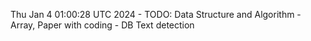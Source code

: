Thu Jan  4 01:00:28 UTC 2024 - TODO: Data Structure and Algorithm - Array, Paper with coding - DB Text detection
